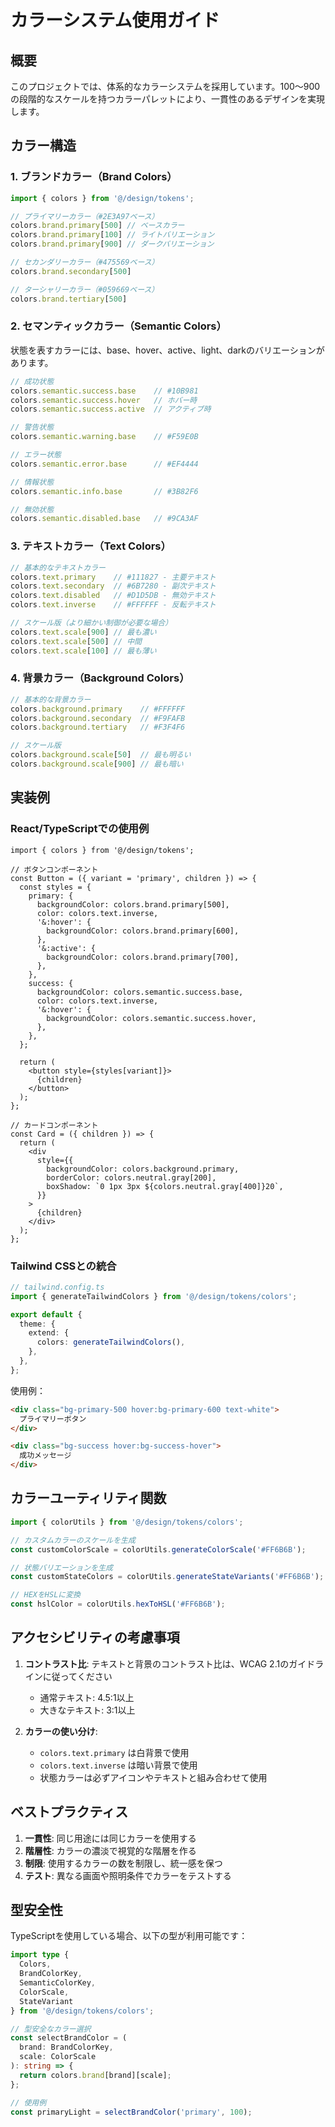 # カラーシステム使用ガイド

## 概要

このプロジェクトでは、体系的なカラーシステムを採用しています。100〜900の段階的なスケールを持つカラーパレットにより、一貫性のあるデザインを実現します。

## カラー構造

### 1. ブランドカラー（Brand Colors）

```typescript
import { colors } from '@/design/tokens';

// プライマリーカラー（#2E3A97ベース）
colors.brand.primary[500] // ベースカラー
colors.brand.primary[100] // ライトバリエーション
colors.brand.primary[900] // ダークバリエーション

// セカンダリーカラー（#475569ベース）
colors.brand.secondary[500]

// ターシャリーカラー（#059669ベース）
colors.brand.tertiary[500]
```

### 2. セマンティックカラー（Semantic Colors）

状態を表すカラーには、base、hover、active、light、darkのバリエーションがあります。

```typescript
// 成功状態
colors.semantic.success.base    // #10B981
colors.semantic.success.hover   // ホバー時
colors.semantic.success.active  // アクティブ時

// 警告状態
colors.semantic.warning.base    // #F59E0B

// エラー状態
colors.semantic.error.base      // #EF4444

// 情報状態
colors.semantic.info.base       // #3B82F6

// 無効状態
colors.semantic.disabled.base   // #9CA3AF
```

### 3. テキストカラー（Text Colors）

```typescript
// 基本的なテキストカラー
colors.text.primary    // #111827 - 主要テキスト
colors.text.secondary  // #6B7280 - 副次テキスト
colors.text.disabled   // #D1D5DB - 無効テキスト
colors.text.inverse    // #FFFFFF - 反転テキスト

// スケール版（より細かい制御が必要な場合）
colors.text.scale[900] // 最も濃い
colors.text.scale[500] // 中間
colors.text.scale[100] // 最も薄い
```

### 4. 背景カラー（Background Colors）

```typescript
// 基本的な背景カラー
colors.background.primary    // #FFFFFF
colors.background.secondary  // #F9FAFB
colors.background.tertiary   // #F3F4F6

// スケール版
colors.background.scale[50]  // 最も明るい
colors.background.scale[900] // 最も暗い
```

## 実装例

### React/TypeScriptでの使用例

```tsx
import { colors } from '@/design/tokens';

// ボタンコンポーネント
const Button = ({ variant = 'primary', children }) => {
  const styles = {
    primary: {
      backgroundColor: colors.brand.primary[500],
      color: colors.text.inverse,
      '&:hover': {
        backgroundColor: colors.brand.primary[600],
      },
      '&:active': {
        backgroundColor: colors.brand.primary[700],
      },
    },
    success: {
      backgroundColor: colors.semantic.success.base,
      color: colors.text.inverse,
      '&:hover': {
        backgroundColor: colors.semantic.success.hover,
      },
    },
  };

  return (
    <button style={styles[variant]}>
      {children}
    </button>
  );
};

// カードコンポーネント
const Card = ({ children }) => {
  return (
    <div
      style={{
        backgroundColor: colors.background.primary,
        borderColor: colors.neutral.gray[200],
        boxShadow: `0 1px 3px ${colors.neutral.gray[400]}20`,
      }}
    >
      {children}
    </div>
  );
};
```

### Tailwind CSSとの統合

```typescript
// tailwind.config.ts
import { generateTailwindColors } from '@/design/tokens/colors';

export default {
  theme: {
    extend: {
      colors: generateTailwindColors(),
    },
  },
};
```

使用例：
```html
<div class="bg-primary-500 hover:bg-primary-600 text-white">
  プライマリーボタン
</div>

<div class="bg-success hover:bg-success-hover">
  成功メッセージ
</div>
```

## カラーユーティリティ関数

```typescript
import { colorUtils } from '@/design/tokens/colors';

// カスタムカラーのスケールを生成
const customColorScale = colorUtils.generateColorScale('#FF6B6B');

// 状態バリエーションを生成
const customStateColors = colorUtils.generateStateVariants('#FF6B6B');

// HEXをHSLに変換
const hslColor = colorUtils.hexToHSL('#FF6B6B');
```

## アクセシビリティの考慮事項

1. **コントラスト比**: テキストと背景のコントラスト比は、WCAG 2.1のガイドラインに従ってください
   - 通常テキスト: 4.5:1以上
   - 大きなテキスト: 3:1以上

2. **カラーの使い分け**:
   - `colors.text.primary` は白背景で使用
   - `colors.text.inverse` は暗い背景で使用
   - 状態カラーは必ずアイコンやテキストと組み合わせて使用

## ベストプラクティス

1. **一貫性**: 同じ用途には同じカラーを使用する
2. **階層性**: カラーの濃淡で視覚的な階層を作る
3. **制限**: 使用するカラーの数を制限し、統一感を保つ
4. **テスト**: 異なる画面や照明条件でカラーをテストする

## 型安全性

TypeScriptを使用している場合、以下の型が利用可能です：

```typescript
import type { 
  Colors, 
  BrandColorKey, 
  SemanticColorKey, 
  ColorScale, 
  StateVariant 
} from '@/design/tokens/colors';

// 型安全なカラー選択
const selectBrandColor = (
  brand: BrandColorKey, 
  scale: ColorScale
): string => {
  return colors.brand[brand][scale];
};

// 使用例
const primaryLight = selectBrandColor('primary', 100);
